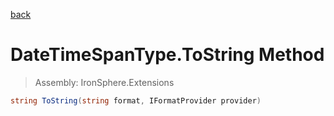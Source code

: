 ﻿

[back](/IronSphere.Extensions/types/DateTimeSpanType)

# DateTimeSpanType.ToString Method

> Assembly: IronSphere.Extensions

```csharp
string ToString(string format, IFormatProvider provider)
```



 